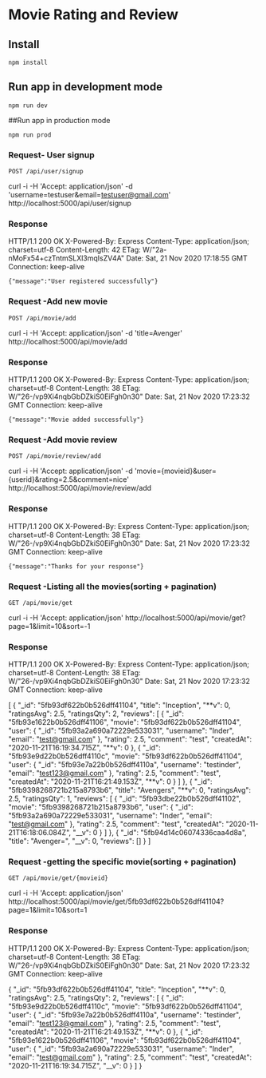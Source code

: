# Movie Rating and Review

## Install

    npm install

## Run app in development mode

    npm run dev

##Run app in production mode

    npm run prod

### Request- User signup

`POST /api/user/signup`

curl -i -H 'Accept: application/json' -d 'username=testuser&email=testuser@gmail.com' http://localhost:5000/api/user/signup

### Response

HTTP/1.1 200 OK
X-Powered-By: Express
Content-Type: application/json; charset=utf-8
Content-Length: 42
ETag: W/"2a-nMoFx54+czTntmSLXl3mqIsZV4A"
Date: Sat, 21 Nov 2020 17:18:55 GMT
Connection: keep-alive

    {"message":"User registered successfully"}

### Request -Add new movie

`POST /api/movie/add`

curl -i -H 'Accept: application/json' -d 'title=Avenger' http://localhost:5000/api/movie/add

### Response

HTTP/1.1 200 OK
X-Powered-By: Express
Content-Type: application/json; charset=utf-8
Content-Length: 38
ETag: W/"26-/vp9Xi4nqbGbDZkiS0EiFgh0n30"
Date: Sat, 21 Nov 2020 17:23:32 GMT
Connection: keep-alive

    {"message":"Movie added successfully"}

### Request -Add movie review

`POST /api/movie/review/add`

curl -i -H 'Accept: application/json' -d 'movie={movieid}&user={userid}&rating=2.5&comment=nice' http://localhost:5000/api/movie/review/add

### Response

HTTP/1.1 200 OK
X-Powered-By: Express
Content-Type: application/json; charset=utf-8
Content-Length: 38
ETag: W/"26-/vp9Xi4nqbGbDZkiS0EiFgh0n30"
Date: Sat, 21 Nov 2020 17:23:32 GMT
Connection: keep-alive

    {"message":"Thanks for your response"}

### Request -Listing all the movies(sorting + pagination)

`GET /api/movie/get`

curl -i -H 'Accept: application/json' http://localhost:5000/api/movie/get?page=1&limit=10&sort=-1

### Response

HTTP/1.1 200 OK
X-Powered-By: Express
Content-Type: application/json; charset=utf-8
Content-Length: 38
ETag: W/"26-/vp9Xi4nqbGbDZkiS0EiFgh0n30"
Date: Sat, 21 Nov 2020 17:23:32 GMT
Connection: keep-alive

[
{
"\_id": "5fb93df622b0b526dff41104",
"title": "Inception",
"**v": 0,
"ratingsAvg": 2.5,
"ratingsQty": 2,
"reviews": [
{
"\_id": "5fb93e1622b0b526dff41106",
"movie": "5fb93df622b0b526dff41104",
"user": {
"\_id": "5fb93a2a690a72229e533031",
"username": "Inder",
"email": "test@gmail.com"
},
"rating": 2.5,
"comment": "test",
"createdAt": "2020-11-21T16:19:34.715Z",
"**v": 0
},
{
"\_id": "5fb93e9d22b0b526dff4110c",
"movie": "5fb93df622b0b526dff41104",
"user": {
"\_id": "5fb93e7a22b0b526dff4110a",
"username": "testinder",
"email": "test123@gmail.com"
},
"rating": 2.5,
"comment": "test",
"createdAt": "2020-11-21T16:21:49.153Z",
"**v": 0
}
]
},
{
"\_id": "5fb9398268721b215a8793b6",
"title": "Avengers",
"**v": 0,
"ratingsAvg": 2.5,
"ratingsQty": 1,
"reviews": [
{
"_id": "5fb93dbe22b0b526dff41102",
"movie": "5fb9398268721b215a8793b6",
"user": {
"_id": "5fb93a2a690a72229e533031",
"username": "Inder",
"email": "test@gmail.com"
},
"rating": 2.5,
"comment": "test",
"createdAt": "2020-11-21T16:18:06.084Z",
"__v": 0
}
]
},
{
"\_id": "5fb94d14c06074336caa4d8a",
"title": "Avenger=",
"\_\_v": 0,
"reviews": []
}
]

### Request -getting the specific movie(sorting + pagination)

`GET /api/movie/get/{movieid}`

curl -i -H 'Accept: application/json' http://localhost:5000/api/movie/get/5fb93df622b0b526dff41104?page=1&limit=10&sort=1

### Response

HTTP/1.1 200 OK
X-Powered-By: Express
Content-Type: application/json; charset=utf-8
Content-Length: 38
ETag: W/"26-/vp9Xi4nqbGbDZkiS0EiFgh0n30"
Date: Sat, 21 Nov 2020 17:23:32 GMT
Connection: keep-alive

{
"\_id": "5fb93df622b0b526dff41104",
"title": "Inception",
"**v": 0,
"ratingsAvg": 2.5,
"ratingsQty": 2,
"reviews": [
{
"\_id": "5fb93e9d22b0b526dff4110c",
"movie": "5fb93df622b0b526dff41104",
"user": {
"\_id": "5fb93e7a22b0b526dff4110a",
"username": "testinder",
"email": "test123@gmail.com"
},
"rating": 2.5,
"comment": "test",
"createdAt": "2020-11-21T16:21:49.153Z",
"**v": 0
},
{
"\_id": "5fb93e1622b0b526dff41106",
"movie": "5fb93df622b0b526dff41104",
"user": {
"\_id": "5fb93a2a690a72229e533031",
"username": "Inder",
"email": "test@gmail.com"
},
"rating": 2.5,
"comment": "test",
"createdAt": "2020-11-21T16:19:34.715Z",
"\_\_v": 0
}
]
}
